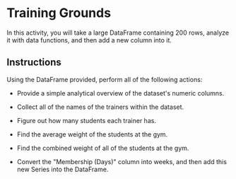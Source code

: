# Training Grounds

In this activity, you will take a large DataFrame containing 200 rows, analyze it with data functions, and then add a new column into it.

## Instructions

Using the DataFrame provided, perform all of the following actions:

* Provide a simple analytical overview of the dataset's numeric columns.

* Collect all of the names of the trainers within the dataset.

* Figure out how many students each trainer has.

* Find the average weight of the students at the gym.

* Find the combined weight of all of the students at the gym.

* Convert the "Membership (Days)" column into weeks, and then add this new Series into the DataFrame.

